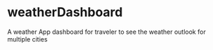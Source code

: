 # weatherDashboard
A weather App dashboard for traveler to see the weather outlook for multiple cities
